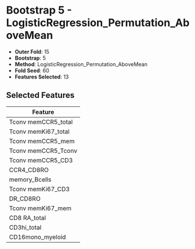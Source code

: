 # Bootstrap 5 - LogisticRegression_Permutation_AboveMean

- **Outer Fold**: 15
- **Bootstrap**: 5
- **Method**: LogisticRegression_Permutation_AboveMean
- **Fold Seed**: 60
- **Features Selected**: 13

## Selected Features

| Feature |
|---------|
| Tconv memCCR5_total |
| Tconv memKi67_total |
| Tconv memCCR5_mem |
| Tconv memCCR5_Tconv |
| Tconv memCCR5_CD3 |
| CCR4_CD8RO |
| memory_Bcells |
| Tconv memKi67_CD3 |
| DR_CD8RO |
| Tconv memKi67_mem |
| CD8 RA_total |
| CD3hi_total |
| CD16mono_myeloid |
